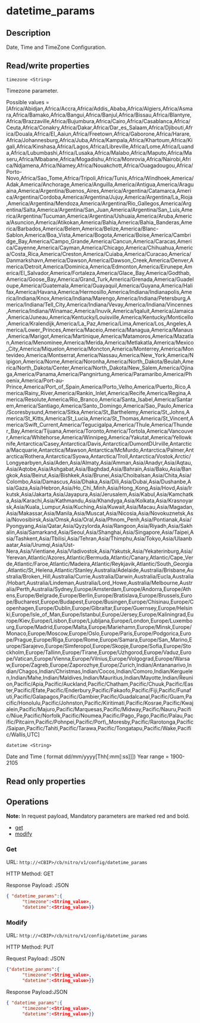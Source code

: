 # datetime_params

## Description

Date, Time and TimeZone Configuration.

## Read/write properties

`timezone <String>`

Timezone parameter.

Possible values = [Africa/Abidjan,Africa/Accra,Africa/Addis\_Ababa,Africa/Algiers,Africa/Asmara,Africa/Bamako,Africa/Bangui,Africa/Banjul,Africa/Bissau,Africa/Blantyre,Africa/Brazzaville,Africa/Bujumbura,Africa/Cairo,Africa/Casablanca,Africa/Ceuta,Africa/Conakry,Africa/Dakar,Africa/Dar\_es\_Salaam,Africa/Djibouti,Africa/Douala,Africa/El\_Aaiun,Africa/Freetown,Africa/Gaborone,Africa/Harare,Africa/Johannesburg,Africa/Juba,Africa/Kampala,Africa/Khartoum,Africa/Kigali,Africa/Kinshasa,Africa/Lagos,Africa/Libreville,Africa/Lome,Africa/Luanda,Africa/Lubumbashi,Africa/Lusaka,Africa/Malabo,Africa/Maputo,Africa/Maseru,Africa/Mbabane,Africa/Mogadishu,Africa/Monrovia,Africa/Nairobi,Africa/Ndjamena,Africa/Niamey,Africa/Nouakchott,Africa/Ouagadougou,Africa/Porto-Novo,Africa/Sao\_Tome,Africa/Tripoli,Africa/Tunis,Africa/Windhoek,America/Adak,America/Anchorage,America/Anguilla,America/Antigua,America/Araguaina,America/Argentina/Buenos\_Aires,America/Argentina/Catamarca,America/Argentina/Cordoba,America/Argentina/Jujuy,America/Argentina/La\_Rioja,America/Argentina/Mendoza,America/Argentina/Rio\_Gallegos,America/Argentina/Salta,America/Argentina/San\_Juan,America/Argentina/San\_Luis,America/Argentina/Tucuman,America/Argentina/Ushuaia,America/Aruba,America/Asuncion,America/Atikokan,America/Bahia,America/Bahia\_Banderas,America/Barbados,America/Belem,America/Belize,America/Blanc-Sablon,America/Boa\_Vista,America/Bogota,America/Boise,America/Cambridge\_Bay,America/Campo\_Grande,America/Cancun,America/Caracas,America/Cayenne,America/Cayman,America/Chicago,America/Chihuahua,America/Costa\_Rica,America/Creston,America/Cuiaba,America/Curacao,America/Danmarkshavn,America/Dawson,America/Dawson\_Creek,America/Denver,America/Detroit,America/Dominica,America/Edmonton,America/Eirunepe,America/El\_Salvador,America/Fortaleza,America/Glace\_Bay,America/Godthab,America/Goose\_Bay,America/Grand\_Turk,America/Grenada,America/Guadeloupe,America/Guatemala,America/Guayaquil,America/Guyana,America/Halifax,America/Havana,America/Hermosillo,America/Indiana/Indianapolis,America/Indiana/Knox,America/Indiana/Marengo,America/Indiana/Petersburg,America/Indiana/Tell\_City,America/Indiana/Vevay,America/Indiana/Vincennes,America/Indiana/Winamac,America/Inuvik,America/Iqaluit,America/Jamaica,America/Juneau,America/Kentucky/Louisville,America/Kentucky/Monticello,America/Kralendijk,America/La\_Paz,America/Lima,America/Los\_Angeles,America/Lower\_Princes,America/Maceio,America/Managua,America/Manaus,America/Marigot,America/Martinique,America/Matamoros,America/Mazatlan,America/Menominee,America/Merida,America/Metlakatla,America/Mexico\_City,America/Miquelon,America/Moncton,America/Monterrey,America/Montevideo,America/Montserrat,America/Nassau,America/New\_York,America/Nipigon,America/Nome,America/Noronha,America/North\_Dakota/Beulah,America/North\_Dakota/Center,America/North\_Dakota/New\_Salem,America/Ojinaga,America/Panama,America/Pangnirtung,America/Paramaribo,America/Phoenix,America/Port-au-Prince,America/Port\_of\_Spain,America/Porto\_Velho,America/Puerto\_Rico,America/Rainy\_River,America/Rankin\_Inlet,America/Recife,America/Regina,America/Resolute,America/Rio\_Branco,America/Santa\_Isabel,America/Santarem,America/Santiago,America/Santo\_Domingo,America/Sao\_Paulo,America/Scoresbysund,America/Sitka,America/St\_Barthelemy,America/St\_Johns,America/St\_Kitts,America/St\_Lucia,America/St\_Thomas,America/St\_Vincent,America/Swift\_Current,America/Tegucigalpa,America/Thule,America/Thunder\_Bay,America/Tijuana,America/Toronto,America/Tortola,America/Vancouver,America/Whitehorse,America/Winnipeg,America/Yakutat,America/Yellowknife,Antarctica/Casey,Antarctica/Davis,Antarctica/DumontDUrville,Antarctica/Macquarie,Antarctica/Mawson,Antarctica/McMurdo,Antarctica/Palmer,Antarctica/Rothera,Antarctica/Syowa,Antarctica/Troll,Antarctica/Vostok,Arctic/Longyearbyen,Asia/Aden,Asia/Almaty,Asia/Amman,Asia/Anadyr,Asia/Aqtau,Asia/Aqtobe,Asia/Ashgabat,Asia/Baghdad,Asia/Bahrain,Asia/Baku,Asia/Bangkok,Asia/Beirut,Asia/Bishkek,Asia/Brunei,Asia/Choibalsan,Asia/Chita,Asia/Colombo,Asia/Damascus,Asia/Dhaka,Asia/Dili,Asia/Dubai,Asia/Dushanbe,Asia/Gaza,Asia/Hebron,Asia/Ho\_Chi\_Minh,Asia/Hong\_Kong,Asia/Hovd,Asia/Irkutsk,Asia/Jakarta,Asia/Jayapura,Asia/Jerusalem,Asia/Kabul,Asia/Kamchatka,Asia/Karachi,Asia/Kathmandu,Asia/Khandyga,Asia/Kolkata,Asia/Krasnoyarsk,Asia/Kuala\_Lumpur,Asia/Kuching,Asia/Kuwait,Asia/Macau,Asia/Magadan,Asia/Makassar,Asia/Manila,Asia/Muscat,Asia/Nicosia,Asia/Novokuznetsk,Asia/Novosibirsk,Asia/Omsk,Asia/Oral,Asia/Phnom\_Penh,Asia/Pontianak,Asia/Pyongyang,Asia/Qatar,Asia/Qyzylorda,Asia/Rangoon,Asia/Riyadh,Asia/Sakhalin,Asia/Samarkand,Asia/Seoul,Asia/Shanghai,Asia/Singapore,Asia/Taipei,Asia/Tashkent,Asia/Tbilisi,Asia/Tehran,Asia/Thimphu,Asia/Tokyo,Asia/Ulaanbaatar,Asia/Urumqi,Asia/Ust-Nera,Asia/Vientiane,Asia/Vladivostok,Asia/Yakutsk,Asia/Yekaterinburg,Asia/Yerevan,Atlantic/Azores,Atlantic/Bermuda,Atlantic/Canary,Atlantic/Cape\_Verde,Atlantic/Faroe,Atlantic/Madeira,Atlantic/Reykjavik,Atlantic/South\_Georgia,Atlantic/St\_Helena,Atlantic/Stanley,Australia/Adelaide,Australia/Brisbane,Australia/Broken\_Hill,Australia/Currie,Australia/Darwin,Australia/Eucla,Australia/Hobart,Australia/Lindeman,Australia/Lord\_Howe,Australia/Melbourne,Australia/Perth,Australia/Sydney,Europe/Amsterdam,Europe/Andorra,Europe/Athens,Europe/Belgrade,Europe/Berlin,Europe/Bratislava,Europe/Brussels,Europe/Bucharest,Europe/Budapest,Europe/Busingen,Europe/Chisinau,Europe/Copenhagen,Europe/Dublin,Europe/Gibraltar,Europe/Guernsey,Europe/Helsinki,Europe/Isle\_of\_Man,Europe/Istanbul,Europe/Jersey,Europe/Kaliningrad,Europe/Kiev,Europe/Lisbon,Europe/Ljubljana,Europe/London,Europe/Luxembourg,Europe/Madrid,Europe/Malta,Europe/Mariehamn,Europe/Minsk,Europe/Monaco,Europe/Moscow,Europe/Oslo,Europe/Paris,Europe/Podgorica,Europe/Prague,Europe/Riga,Europe/Rome,Europe/Samara,Europe/San\_Marino,Europe/Sarajevo,Europe/Simferopol,Europe/Skopje,Europe/Sofia,Europe/Stockholm,Europe/Tallinn,Europe/Tirane,Europe/Uzhgorod,Europe/Vaduz,Europe/Vatican,Europe/Vienna,Europe/Vilnius,Europe/Volgograd,Europe/Warsaw,Europe/Zagreb,Europe/Zaporozhye,Europe/Zurich,Indian/Antananarivo,Indian/Chagos,Indian/Christmas,Indian/Cocos,Indian/Comoro,Indian/Kerguelen,Indian/Mahe,Indian/Maldives,Indian/Mauritius,Indian/Mayotte,Indian/Reunion,Pacific/Apia,Pacific/Auckland,Pacific/Chatham,Pacific/Chuuk,Pacific/Easter,Pacific/Efate,Pacific/Enderbury,Pacific/Fakaofo,Pacific/Fiji,Pacific/Funafuti,Pacific/Galapagos,Pacific/Gambier,Pacific/Guadalcanal,Pacific/Guam,Pacific/Honolulu,Pacific/Johnston,Pacific/Kiritimati,Pacific/Kosrae,Pacific/Kwajalein,Pacific/Majuro,Pacific/Marquesas,Pacific/Midway,Pacific/Nauru,Pacific/Niue,Pacific/Norfolk,Pacific/Noumea,Pacific/Pago\_Pago,Pacific/Palau,Pacific/Pitcairn,Pacific/Pohnpei,Pacific/Port\\_Moresby,Pacific/Rarotonga,Pacific/Saipan,Pacific/Tahiti,Pacific/Tarawa,Pacific/Tongatapu,Pacific/Wake,Pacific/Wallis,UTC]

`datetime <String>`

Date and Time ( format dd/mm/yyyy[Thh[:mm[:ss]]])
Year range = 1900-2105

## Read only properties

## Operations

**Note:** In request payload, Mandatory parameters are marked red and bold.

* [get](#get)
* [modify](#modify)

### <a name="get">Get</a>

URL: `http://<CBIP>/cb/nitro/v1/config/datetime_params`

HTTP Method: GET

Response Payload: JSON

```json
{ "datetime_params":{
      "timezone":<String_value>,
      "datetime":<String_value>}}
```

### <a name="modify">Modify</a>

URL: `http://<CBIP>/cb/nitro/v1/config/datetime_params`

HTTP Method: PUT

Request Payload: JSON

```json
{"datetime_params":{
      "timezone":<String_value>,
      "datetime":<String_value>}}
```

Response Payload:JSON

```json
{ "datetime_params":{
      "timezone":<String_value>,
      "datetime":<String_value>}}
```